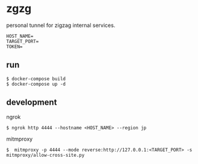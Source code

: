 # zgzg

personal tunnel for zigzag internal services.

```
HOST_NAME=
TARGET_PORT=
TOKEN=
```

## run

```
$ docker-compose build
$ docker-compose up -d
```

## development

ngrok

```
$ ngrok http 4444 --hostname <HOST_NAME> --region jp
```

mitmproxy

```
$  mitmproxy -p 4444 --mode reverse:http://127.0.0.1:<TARGET_PORT> -s mitmproxy/allow-cross-site.py
```
